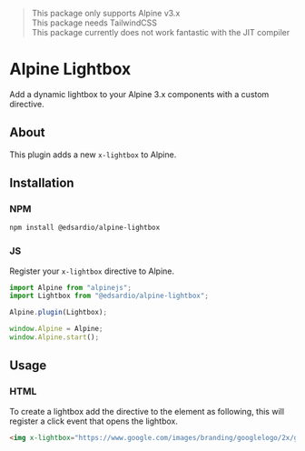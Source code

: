 > This package only supports Alpine v3.x\
> This package needs TailwindCSS\
> This package currently does not work fantastic with the JIT compiler

# Alpine Lightbox

Add a dynamic lightbox to your Alpine 3.x components with a custom directive.

## About
This plugin adds a new `x-lightbox` to Alpine.

## Installation

### NPM
```bash
npm install @edsardio/alpine-lightbox
```

### JS
Register your `x-lightbox` directive to Alpine.

```js
import Alpine from "alpinejs";
import Lightbox from "@edsardio/alpine-lightbox";

Alpine.plugin(Lightbox);

window.Alpine = Alpine;
window.Alpine.start();
```

## Usage

### HTML
To create a lightbox add the directive to the element as following, this will register a click event that opens the lightbox.
```html
<img x-lightbox="https://www.google.com/images/branding/googlelogo/2x/googlelogo_color_272x92dp.png" src="https://www.google.com/images/branding/googlelogo/2x/googlelogo_color_272x92dp.png">
```
